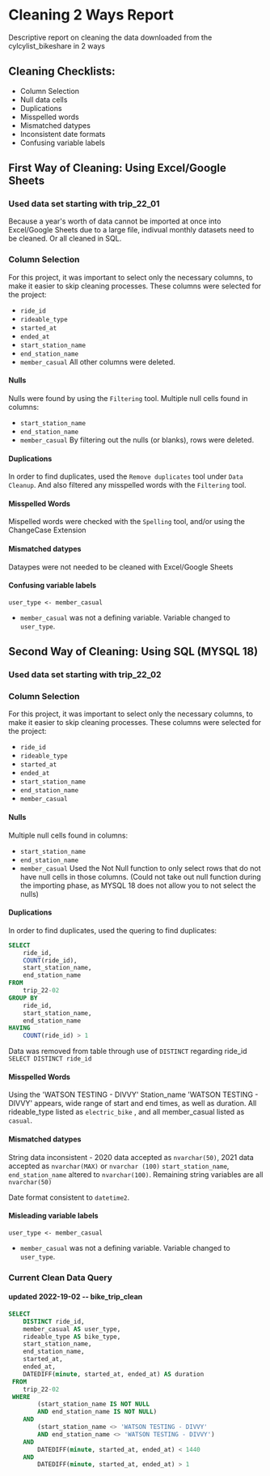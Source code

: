 # Cleaning 2 Ways Report
Descriptive report on cleaning the data downloaded from the cylcylist_bikeshare in 2 ways
  
## Cleaning Checklists:
* Column Selection
* Null data cells
* Duplications
* Misspelled words
* Mismatched datypes
* Inconsistent date formats
* Confusing variable labels

## First Way of Cleaning: Using Excel/Google Sheets
### Used data set starting with trip_22_01
Because a year's worth of data cannot be imported at once into Excel/Google Sheets due to a large file, indivual monthly datasets need to be cleaned. Or all cleaned in SQL.

### Column Selection
For this project, it was important to select only the necessary columns, to make it easier to skip cleaning processes. These columns were selected for the project:
  * `ride_id`
  * `rideable_type`
  * `started_at`
  * `ended_at`
  * `start_station_name`
  * `end_station_name`
  * `member_casual`
All other columns were deleted.

#### Nulls
Nulls were found by using the `Filtering` tool. Multiple null cells found in columns:
  * `start_station_name`
  * `end_station_name`
  * `member_casual`
By filtering out the nulls (or blanks), rows were deleted.

#### Duplications
In order to find duplicates, used the `Remove duplicates` tool under `Data Cleanup`. And also filtered any misspelled words with the `Filtering` tool.

#### Misspelled Words
Mispelled words were checked with the `Spelling` tool, and/or using the ChangeCase Extension
  
#### Mismatched datypes
Dataypes were not needed to be cleaned with Excel/Google Sheets

#### Confusing variable labels
`user_type <- member_casual`  
* `member_casual` was not a defining variable. Variable changed to `user_type`.

## Second Way of Cleaning: Using SQL (MYSQL 18)
### Used data set starting with trip_22_02

### Column Selection
For this project, it was important to select only the necessary columns, to make it easier to skip cleaning processes. These columns were selected for the project:
  * `ride_id`
  * `rideable_type`
  * `started_at`
  * `ended_at`
  * `start_station_name`
  * `end_station_name`
  * `member_casual`

#### Nulls
Multiple null cells found in columns:
  * `start_station_name`
  * `end_station_name`
  * `member_casual`
Used the Not Null function to only select rows that do not have null cells in those columns.
(Could not take out null function during the importing phase, as MYSQL 18 does not allow you to not select the nulls)

#### Duplications
In order to find duplicates, used the quering to find duplicates:
```SQL
SELECT 
	ride_id, 
	COUNT(ride_id), 
	start_station_name, 
	end_station_name
FROM 
	trip_22-02
GROUP BY 
	ride_id, 
	start_station_name, 
	end_station_name
HAVING 
	COUNT(ride_id) > 1
```
Data was removed from table through use of `DISTINCT` regarding ride_id  
`SELECT DISTINCT ride_id`  
 
#### Misspelled Words

Using the 'WATSON TESTING - DIVVY'
Station_name 'WATSON TESTING - DIVVY' appears, wide range of start and end times, as well as duration. All rideable_type listed as `electric_bike` , and all member_casual listed as `casual`. 
  
#### Mismatched datypes
String data inconsistent - 2020 data accepted as `nvarchar(50)`, 2021 data accepted as `nvarchar(MAX)` or `nvarchar (100)` 
`start_station_name`, `end_station_name` altered to `nvarchar(100)`. Remaining string variables are all `nvarchar(50)`
 
Date format consistent to `datetime2`.

#### Misleading variable labels
`user_type <- member_casual`  
* `member_casual` was not a defining variable. Variable changed to `user_type`.  
  
### Current Clean Data Query
#### updated 2022-19-02 -- bike_trip_clean
  
```SQL
SELECT
	DISTINCT ride_id,
	member_casual AS user_type,
	rideable_type AS bike_type,
	start_station_name,
	end_station_name,
	started_at,
	ended_at,
	DATEDIFF(minute, started_at, ended_at) AS duration
 FROM
	trip_22-02
 WHERE
		(start_station_name IS NOT NULL 
		AND end_station_name IS NOT NULL)
	AND
		(start_station_name <> 'WATSON TESTING - DIVVY'
		AND end_station_name <> 'WATSON TESTING - DIVVY')
	AND
		DATEDIFF(minute, started_at, ended_at) < 1440
	AND 
		DATEDIFF(minute, started_at, ended_at) > 1
    
